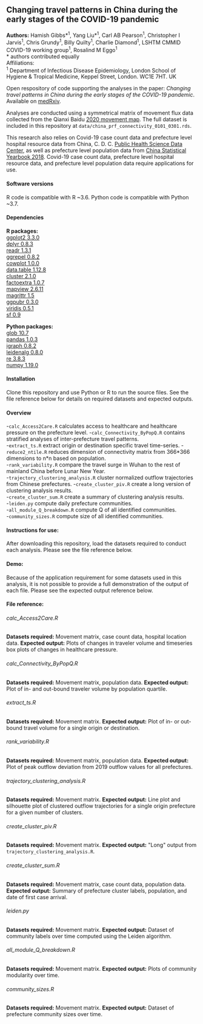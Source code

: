 ## Changing travel patterns in China during the early stages of the COVID-19 pandemic

**Authors:** Hamish Gibbs\*<sup>1</sup>, Yang Liu\*<sup>1</sup>, Carl AB Pearson<sup>1</sup>, Christopher I Jarvis<sup>1</sup>, Chris Grundy<sup>1</sup>, Billy Quilty<sup>1</sup>, Charlie Diamond<sup>1</sup>, LSHTM CMMID COVID-19 working group<sup>1</sup>, Rosalind M Eggo<sup>1</sup>  
\* authors contributed equally  
Affiliations:  
<sup>1</sup> Department of Infectious Disease Epidemiology, London School of Hygiene & Tropical Medicine, Keppel Street, London. WC1E 7HT. UK  

Open respository of code supporting the analyses in the paper: *Changing travel patterns in China during the early stages of the COVID-19 pandemic*. Available on [medRxiv](https://www.medrxiv.org/content/10.1101/2020.05.14.20101824v1).

Analyses are conducted using a symmetrical matrix of movement flux data collected from the Qianxi Baidu [2020 movement map](https://qianxi.baidu.com/2020/). The full dataset is included in this repository at `data/china_prf_connectivity_0101_0301.rds`.

This research also relies on Covid-19 case count data and prefecture level hospital resource data from China, C. D. C. [Public Health Science Data Center](http://www.phsciencedata.cn/Share/), as well as prefecture level population data from [China Statistical Yearbook 2018](http://www.stats.gov.cn/tjsj/ndsj/2018/indexeh.htm). Covid-19 case count data, prefecture level hospital resource data, and prefecture level population data require applications for use. 

#### Software versions
R code is compatible with R ~3.6. 
Python code is compatible with Python ~3.7.

#### Dependencies
**R packages:**  
[ggplot2 3.3.0](https://ggplot2.tidyverse.org/)  
[dplyr 0.8.3](https://dplyr.tidyverse.org/)  
[readr 1.3.1](https://readr.tidyverse.org/)  
[ggrepel 0.8.2](https://github.com/slowkow/ggrepel)  
[cowplot 1.0.0](https://github.com/wilkelab/cowplot)  
[data.table 1.12.8](https://cran.r-project.org/web/packages/data.table/data.table.pdf)  
[cluster 2.1.0](https://cran.r-project.org/web/packages/cluster/cluster.pdf)  
[factoextra 1.0.7](https://cran.r-project.org/web/packages/factoextra/index.html)  
[mapview 2.6.11](https://r-spatial.github.io/mapview/)  
[magrittr 1.5](https://cran.r-project.org/web/packages/magrittr/index.html)  
[ggpubr 0.3.0](https://cran.r-project.org/web/packages/ggpubr/index.html)  
[viridis 0.5.1](https://cran.r-project.org/web/packages/viridis/viridis.pdf)  
[sf 0.9](https://cran.r-project.org/web/packages/sf/index.html)  

**Python packages:**  
[glob 10.7](https://docs.python.org/2/library/glob.html)  
[pandas 1.0.3](https://pandas.pydata.org/)  
[igraph 0.8.2](https://github.com/igraph/python-igraph)  
[leidenalg 0.8.0](https://pypi.org/project/leidenalg/)  
[re 3.8.3](https://docs.python.org/3/library/re.html)  
[numpy 1.19.0](https://github.com/numpy/numpy)  

#### Installation
Clone this repository and use Python or R to run the source files. See the file reference below for details on required datasets and expected outputs.

#### Overview
-`calc_Access2Care.R` calculates access to healthcare and healthcare pressure on the prefecture level.
-`calc_Connectivity_ByPopQ.R` contains stratified analyses of inter-prefecture travel patterns.  
-`extract_ts.R` extract origin or destination specific travel time\-series.
-`reduce2_ntile.R` reduces dimension of connectivity matrix from 366\*366 dimensions to n\*n based on population.  
-`rank_variability.R` compare the travel surge in Wuhan to the rest of mainland China before Lunar New Year.  
-`trajectory_clustering_analysis.R` cluster normalized outflow trajectories from Chinese prefectures.
-`create_cluster_piv.R` create a long version of clustering analysis results.  
-`create_cluster_sum.R` create a summary of clustering analysis results.  
-`leiden.py` compute daily prefecture communities.  
-`all_module_Q_breakdown.R` compute Q of all identified communities.  
-`community_sizes.R` compute size of all identified communities.  

#### Instructions for use:

After downloading this repository, load the datasets required to conduct each analysis. Please see the file reference below. 

#### Demo:
Because of the application requirement for some datasets used in this analysis, it is not possible to provide a full demonstration of the output of each file. Please see the expected output reference below. 

#### File reference:

###### calc_Access2Care.R
**Datasets required:**
Movement matrix, case count data, hospital location data. 
**Expected output:**
Plots of changes in traveler volume and timeseries box plots of changes in healthcare pressure.

###### calc_Connectivity_ByPopQ.R
**Datasets required:**
Movement matrix, population data.
**Expected output:**
Plot of in- and out-bound traveler volume by population quartile.

###### extract_ts.R
**Datasets required:**
Movement matrix.
**Expected output:**
Plot of in- or out-bound travel volume for a single origin or destination.

###### rank_variability.R
**Datasets required:**
Movement matrix, population data.
**Expected output:**
Plot of peak outflow deviation from 2019 outflow values for all prefectures.

###### trajectory_clustering_analysis.R
**Datasets required:**
Movement matrix.
**Expected output:**
Line plot and silhouette plot of clustered outflow trajectories for a single origin prefecture for a given number of clusters.

###### create_cluster_piv.R
**Datasets required:**
Movement matrix.
**Expected output:**
"Long" output from `trajectory_clustering_analysis.R`. 

###### create_cluster_sum.R
**Datasets required:**
Movement matrix, case count data, population data.
**Expected output:**
Summary of prefecture cluster labels, population, and date of first case arrival.

###### leiden.py
**Datasets required:**
Movement matrix.
**Expected output:**
Dataset of community labels over time computed using the Leiden algorithm. 

###### all_module_Q_breakdown.R
**Datasets required:**
Movement matrix.
**Expected output:**
Plots of community modularity over time. 

###### community_sizes.R
**Datasets required:**
Movement matrix.
**Expected output:**
Dataset of prefecture community sizes over time. 

